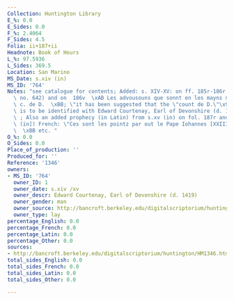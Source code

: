 ```yaml
---
Collection: Huntington Library
E_%: 0.0
E_Sides: 0.0
F_%: 2.4064
F_Sides: 4.5
Folia: ii+187+ii
Headnote: Book of Hours
L_%: 97.5936
L_Sides: 369.5
Location: San Marino
MS_Date: s.xiv (in)
MS_ID: '764'
Notes: "see catalogue for contents; Added: s. XIV-XV: on ff. 185r-186r,  Trental (Dean\
  \ no. 642) and on  186v  \xAB Les advousouns que sonnt en les mayns mon sieur le\
  \ c. de D.  \xBB; \"it has been suggested that the \"count de D.\"\x9D on f. 186v\
  \ is to be identified with Edward Courtenay, Earl of Devonshire (d. 1419).\"\x9D\
  \ ; Also an added prophecy (in Latin) from s.xv (in) on fol. 187r and added [s.xv\
  \ (in]) French: \"Ces sont les pointz par out le Pape Iohannes [XXIII] feu deposez\
  \  \xBB etc. "
O_%: 0.0
O_Sides: 0.0
Place_of_production: ''
Produced_for: ''
Reference: '1346'
owners:
- MS_ID: '764'
  owner_ID: 1
  owner_date: s.xiv /xv
  owner_descr: Edward Courtenay, Earl of Devonshire (d. 1419)
  owner_gender: man
  owner_source: http://bancroft.berkeley.edu/digitalscriptorium/huntington/HM1346.html
  owner_type: lay
percentage_English: 0.0
percentage_French: 0.0
percentage_Latin: 0.0
percentage_Other: 0.0
sources:
- http://bancroft.berkeley.edu/digitalscriptorium/huntington/HM1346.html
total_sides_English: 0.0
total_sides_French: 0.0
total_sides_Latin: 0.0
total_sides_Other: 0.0

---
```

